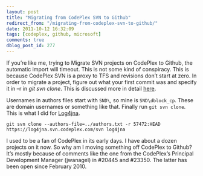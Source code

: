 ```yaml
---
layout: post
title: "Migrating from CodePlex SVN to Github"
redirect_from: "/migrating-from-codeplex-svn-to-github/"
date: 2011-10-12 16:32:09
tags: [codeplex, github, microsoft]
comments: true
dblog_post_id: 277
---
```

If you’re like me, trying to Migrate SVN projects on CodePlex to Github, the automatic import will timeout. This is not some kind of conspiracy. This is because CodePlex SVN is a proxy to TFS and revisions don’t start at zero. In order to migrate a project, figure out what your first commit was and specify it in –r in _git svn clone_. This is discussed more in detail [here](http://stackoverflow.com/questions/2405314/git-svn-error-importing-repository-fatal-not-a-valid-object-name).

Usernames in authors files start with `SND\`, so mine is `SND\dblock_cp`. These are domain usernames or something like that. Finally run `git svn clone`. This is what I did for [Log4jna](http://github.com/dblock/log4jna).

```
git svn clone --authors-file=../authors.txt -r 57472:HEAD https://log4jna.svn.codeplex.com/svn log4jna
```

I used to be a fan of CodePlex in its early days. I have about a dozen projects on it now. So why am I moving something off CodePlex to Github? It’s mostly because of comments like the one from the CodePlex’s Principal Development Manager (jwanagel) in #20445 and #23350. The latter has been open since February 2010.
